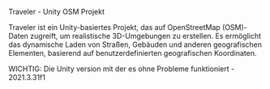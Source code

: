 Traveler - Unity OSM Projekt

Traveler ist ein Unity-basiertes Projekt, das auf OpenStreetMap (OSM)-Daten zugreift, um realistische 3D-Umgebungen zu erstellen. Es ermöglicht das dynamische Laden von Straßen, Gebäuden und anderen geografischen Elementen, basierend auf benutzerdefinierten geografischen Koordinaten.

WICHTIG: Die Unity version mit der es ohne Probleme funktioniert - 2021.3.31f1 

